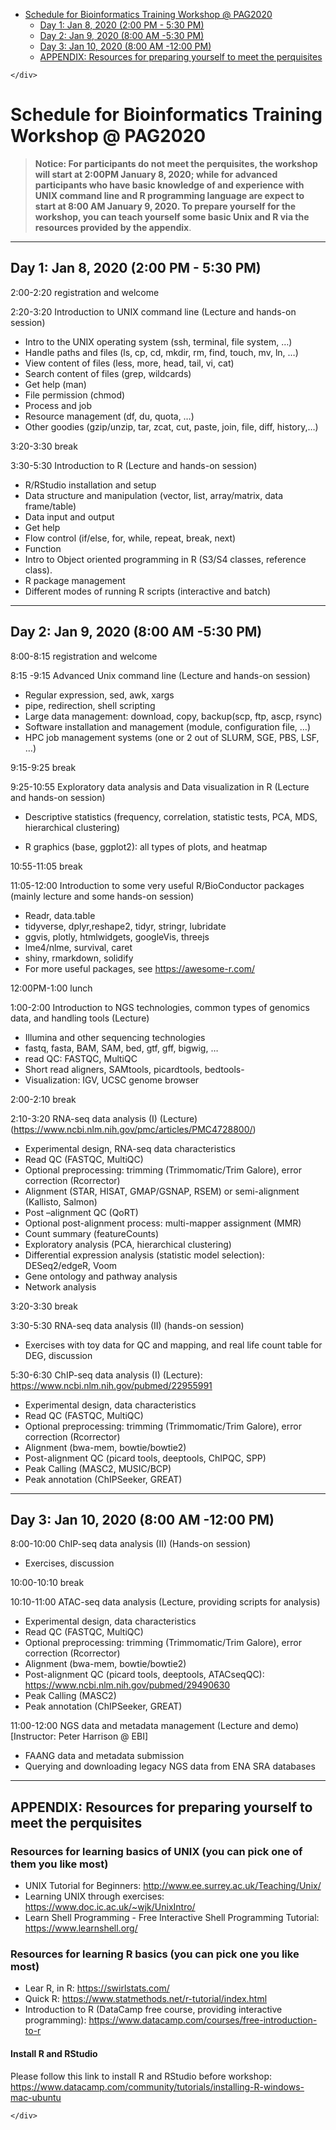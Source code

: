 <!DOCTYPE html>
<html>

<head>
  <meta charset="utf-8">
  <meta name="viewport" content="width=device-width, initial-scale=1.0">
  <title>Schedule for Bioinformatics Training Workshop at PAG 2020</title>
  <link rel="stylesheet" href="https://stackedit.io/style.css" />
</head>

<body class="stackedit">
  <div class="stackedit__left">
    <div class="stackedit__toc">
      
<ul>
<li><a href="#schedule-for-bioinformatics-training-workshop--pag2020">Schedule for Bioinformatics Training Workshop @ PAG2020</a>
<ul>
<li><a href="#day-1-jan-8-2020-200-pm---530-pm">Day 1: Jan 8, 2020 (2:00 PM - 5:30 PM)</a></li>
<li><a href="#day-2-jan-9-2020-800-am--530-pm">Day 2: Jan 9, 2020 (8:00 AM -5:30 PM)</a></li>
<li><a href="#day-3-jan-10-2020-800-am--1200-pm">Day 3: Jan 10, 2020 (8:00 AM -12:00 PM)</a></li>
<li><a href="#appendix-resources-for-preparing-yourself-to-meet-the-perquisites">APPENDIX: Resources for preparing yourself to meet the perquisites</a></li>
</ul>
</li>
</ul>

    </div>
  </div>
  <div class="stackedit__right">
    <div class="stackedit__html">
      <h1 id="schedule-for-bioinformatics-training-workshop--pag2020"><strong>Schedule for Bioinformatics Training Workshop @ PAG2020</strong></h1>
<blockquote>
<p><strong>Notice: For participants do not meet the perquisites, the workshop will start at 2:00PM January 8, 2020; while for advanced participants who have basic knowledge of and experience with UNIX command line and R programming language are expect to start at 8:00 AM January 9, 2020. To prepare yourself for the workshop, you can teach yourself some basic Unix and R via the resources provided by the appendix</strong>.</p>
</blockquote>
<hr>
<h2 id="day-1-jan-8-2020-200-pm---530-pm"><strong>Day 1: Jan 8, 2020 (2:00 PM - 5:30 PM)</strong></h2>
<p>2:00-2:20 registration and welcome</p>
<p>2:20-3:20 Introduction to UNIX command line (Lecture and hands-on session)</p>
<ul>
<li>Intro to the UNIX operating system (ssh, terminal, file system, …)</li>
<li>Handle paths and files (ls, cp, cd, mkdir, rm, find, touch, mv, ln, …)</li>
<li>View content of files (less, more, head, tail, vi, cat)</li>
<li>Search content of files (grep, wildcards)</li>
<li>Get help (man)</li>
<li>File permission (chmod)</li>
<li>Process and job</li>
<li>Resource management (df, du, quota, …)</li>
<li>Other goodies (gzip/unzip, tar, zcat, cut, paste, join, file, diff, history,…)</li>
</ul>
<p>3:20-3:30 break</p>
<p>3:30-5:30 Introduction to R (Lecture and hands-on session)</p>
<ul>
<li>R/RStudio installation and setup</li>
<li>Data structure and manipulation (vector, list, array/matrix, data frame/table)</li>
<li>Data input and output</li>
<li>Get help</li>
<li>Flow control (if/else, for, while, repeat, break, next)</li>
<li>Function</li>
<li>Intro to Object oriented programming in R (S3/S4 classes, reference class).</li>
<li>R package management</li>
<li>Different modes of running R scripts (interactive and batch)</li>
</ul>
<hr>
<h2 id="day-2-jan-9-2020-800-am--530-pm"><strong>Day 2: Jan 9, 2020 (8:00 AM -5:30 PM)</strong></h2>
<p>8:00-8:15 registration and welcome</p>
<p>8:15 -9:15 Advanced Unix command line (Lecture and hands-on session)</p>
<ul>
<li>Regular expression, sed, awk, xargs</li>
<li>pipe, redirection, shell scripting</li>
<li>Large data management: download, copy, backup(scp, ftp, ascp, rsync)</li>
<li>Software installation and management (module, configuration file, …)</li>
<li>HPC job management systems (one  or 2 out of SLURM, SGE, PBS, LSF, …)</li>
</ul>
<p>9:15-9:25 break</p>
<p>9:25-10:55 Exploratory data analysis and Data visualization in R (Lecture and hands-on session)</p>
<ul>
<li>
<p>Descriptive statistics (frequency, correlation, statistic tests, PCA, MDS, hierarchical clustering)</p>
</li>
<li>
<p>R graphics (base, ggplot2): all types of plots, and heatmap</p>
</li>
</ul>
<p>10:55-11:05 break</p>
<p>11:05-12:00 Introduction to some very useful R/BioConductor packages (mainly lecture and some hands-on session)</p>
<ul>
<li>Readr, data.table</li>
<li>tidyverse, dplyr,reshape2,  tidyr, stringr, lubridate</li>
<li>ggvis, plotly, htmlwidgets, googleVis, threejs</li>
<li>lme4/nlme, survival, caret</li>
<li>shiny, rmarkdown, solidify</li>
<li>For more useful packages, see <a href="https://awesome-r.com/">https://awesome-r.com/</a></li>
</ul>
<p>12:00PM-1:00 lunch</p>
<p>1:00-2:00 Introduction to NGS technologies, common types of genomics data, and handling tools (Lecture)</p>
<ul>
<li>Illumina and other sequencing technologies</li>
<li>fastq, fasta, BAM, SAM, bed, gtf, gff, bigwig, …</li>
<li>read QC: FASTQC, MultiQC</li>
<li>Short read aligners, SAMtools, picardtools, bedtools-</li>
<li>Visualization: IGV, UCSC genome browser</li>
</ul>
<p>2:00-2:10 break</p>
<p>2:10-3:20 RNA-seq data analysis (I) (Lecture) (<a href="https://www.ncbi.nlm.nih.gov/pmc/articles/PMC4728800/">https://www.ncbi.nlm.nih.gov/pmc/articles/PMC4728800/</a>)</p>
<ul>
<li>Experimental design, RNA-seq data characteristics</li>
<li>Read QC (FASTQC, MultiQC)</li>
<li>Optional preprocessing: trimming (Trimmomatic/Trim Galore), error correction (Rcorrector)</li>
<li>Alignment (STAR, HISAT, GMAP/GSNAP, RSEM) or semi-alignment (Kallisto, Salmon)</li>
<li>Post –alignment QC (QoRT)</li>
<li>Optional post-alignment process: multi-mapper assignment (MMR)</li>
<li>Count summary (featureCounts)</li>
<li>Exploratory analysis (PCA, hierarchical clustering)</li>
<li>Differential expression analysis (statistic model selection): DESeq2/edgeR, Voom</li>
<li>Gene ontology and pathway analysis</li>
<li>Network analysis</li>
</ul>
<p>3:20-3:30 break</p>
<p>3:30-5:30 RNA-seq data analysis (II) (hands-on session)</p>
<ul>
<li>Exercises with toy data for QC and mapping, and real life count table for DEG, discussion</li>
</ul>
<p>5:30-6:30 ChIP-seq data analysis (I) (Lecture): <a href="https://www.ncbi.nlm.nih.gov/pubmed/22955991">https://www.ncbi.nlm.nih.gov/pubmed/22955991</a></p>
<ul>
<li>Experimental design, data characteristics</li>
<li>Read QC (FASTQC, MultiQC)</li>
<li>Optional preprocessing: trimming (Trimmomatic/Trim Galore), error correction (Rcorrector)</li>
<li>Alignment (bwa-mem, bowtie/bowtie2)</li>
<li>Post-alignment QC (picard tools, deeptools, ChIPQC, SPP)</li>
<li>Peak Calling (MASC2, MUSIC/BCP)</li>
<li>Peak annotation (ChIPSeeker, GREAT)</li>
</ul>
<hr>
<h2 id="day-3-jan-10-2020-800-am--1200-pm"><strong>Day 3: Jan 10, 2020 (8:00 AM -12:00 PM)</strong></h2>
<p>8:00-10:00 ChIP-seq data analysis (II) (Hands-on session)</p>
<ul>
<li>Exercises, discussion</li>
</ul>
<p>10:00-10:10 break</p>
<p>10:10-11:00 ATAC-seq data analysis (Lecture, providing scripts for analysis)</p>
<ul>
<li>Experimental design, data characteristics</li>
<li>Read QC (FASTQC, MultiQC)</li>
<li>Optional preprocessing: trimming (Trimmomatic/Trim Galore), error correction (Rcorrector)</li>
<li>Alignment (bwa-mem, bowtie/bowtie2)</li>
<li>Post-alignment QC (picard tools, deeptools, ATACseqQC): <a href="https://www.ncbi.nlm.nih.gov/pubmed/29490630">https://www.ncbi.nlm.nih.gov/pubmed/29490630</a></li>
<li>Peak Calling (MASC2)</li>
<li>Peak annotation (ChIPSeeker, GREAT)</li>
</ul>
<p>11:00-12:00 NGS data and metadata management (Lecture and demo) [Instructor: Peter Harrison @ EBI]</p>
<ul>
<li>FAANG data and metadata submission</li>
<li>Querying and downloading legacy NGS data from ENA SRA databases</li>
</ul>
<hr>
<h2 id="appendix-resources-for-preparing-yourself-to-meet-the-perquisites"><strong>APPENDIX: Resources for preparing yourself to meet the perquisites</strong></h2>
<h3 id="resources-for-learning-basics-of-unix-you-can-pick-one-of-them-you-like-most">Resources for learning basics of UNIX (you can pick one of them you like most)</h3>
<ul>
<li>UNIX Tutorial for Beginners: <a href="http://www.ee.surrey.ac.uk/Teaching/Unix/">http://www.ee.surrey.ac.uk/Teaching/Unix/</a></li>
<li>Learning UNIX through exercises: <a href="https://www.doc.ic.ac.uk/~wjk/UnixIntro/">https://www.doc.ic.ac.uk/~wjk/UnixIntro/</a></li>
<li>Learn Shell Programming - Free Interactive Shell Programming Tutorial: <a href="https://www.learnshell.org/">https://www.learnshell.org/</a></li>
</ul>
<h3 id="resources-for-learning-r-basics-you-can-pick-one-you-like-most"><strong>Resources for learning R basics (you can pick one you like most)</strong></h3>
<ul>
<li>Lear R, in R: <a href="https://swirlstats.com/">https://swirlstats.com/</a></li>
<li>Quick R: <a href="https://www.statmethods.net/r-tutorial/index.html">https://www.statmethods.net/r-tutorial/index.html</a></li>
<li>Introduction to R (DataCamp free course, providing interactive programming): <a href="https://www.datacamp.com/courses/free-introduction-to-r">https://www.datacamp.com/courses/free-introduction-to-r</a></li>
</ul>
<h4 id="install-r-and-rstudio">Install R and RStudio</h4>
<p>Please follow this link to install R and RStudio before workshop: <a href="https://www.datacamp.com/community/tutorials/installing-R-windows-mac-ubuntu">https://www.datacamp.com/community/tutorials/installing-R-windows-mac-ubuntu</a></p>

    </div>
  </div>
</body>

</html>
